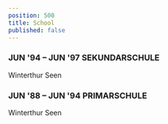 ```yaml
---
position: 500
title: School
published: false
---
```


### JUN '94 – JUN '97 **SEKUNDARSCHULE**
Winterthur Seen

### JUN '88 – JUN '94 **PRIMARSCHULE**
Winterthur Seen